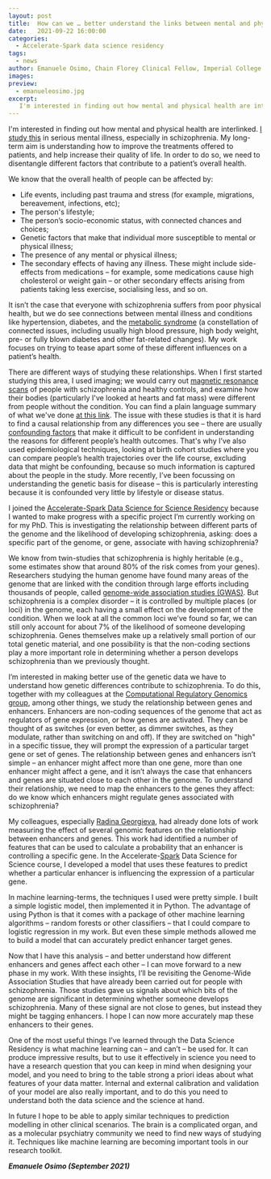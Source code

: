 ```yaml
---
layout: post
title:  How can we … better understand the links between mental and physical health with machine learning?
date:   2021-09-22 16:00:00
categories:
  - Accelerate-Spark data science residency
tags:
  - news
author: Emanuele Osimo, Chain Florey Clinical Fellow, Imperial College London, and Visiting Researcher, University of Cambridge
images:
preview:
  - emanueleosimo.jpg
excerpt:
   I'm interested in finding out how mental and physical health are interlinked. I study this in serious mental illness, especially in schizophrenia. My long-term aim is understanding how to improve the treatments offered to patients, and help increase their quality of life. In order to do so, we need to disentangle different factors that contribute to a patient’s overall health. Data science and machine learning can help us understand the complex links between mental illness, physical health, and the genetic basis for conditions like schizophrenia.
---
```


I'm interested in finding out how mental and physical health are interlinked. [I study this](https://www.imperial.ac.uk/people/e.osimo) in serious mental illness, especially in schizophrenia. My long-term aim is understanding how to improve the treatments offered to patients, and help increase their quality of life. In order to do so, we need to disentangle different factors that contribute to a patient’s overall health. 

We know that the overall health of people can be affected by:
* Life events, including past trauma and stress (for example, migrations, bereavement, infections, etc);
* The person's lifestyle;
* The person’s socio-economic status, with connected chances and choices;
* Genetic factors that make that individual more susceptible to mental or physical illness;
* The presence of any mental or physical illness;
* The secondary effects of having any illness. These might include side-effects from medications – for example, some medications cause high cholesterol or weight gain – or other secondary effects arising from patients taking less exercise, socialising less, and so on.

It isn’t the case that everyone with schizophrenia suffers from poor physical health, but we do see connections between mental illness and conditions like hypertension, diabetes, and the [metabolic syndrome](https://www.nhs.uk/conditions/metabolic-syndrome/) (a constellation of connected issues, including usually high blood pressure, high body weight, pre- or fully blown diabetes and other fat-related changes). My work focuses on trying to tease apart some of these different influences on a patient’s health.

There are different ways of studying these relationships. When I first started studying this area, I used imaging; we would carry out [magnetic resonance scans](https://www.nhs.uk/conditions/mri-scan/) of people with schizophrenia and healthy controls, and examine how their bodies (particularly I've looked at hearts and fat mass) were different from people without the condition. You can find a plain language summary of what we've done [at this link](https://www.cambridge.org/core/blog/2020/08/19/physically-healthy-people-with-schizophrenia-show-heart-changes-that-increase-the-risk-of-heart-disease/). The issue with these studies is that it is hard to find a causal relationship from any differences you see – there are usually [confounding factors](https://en.wikipedia.org/wiki/Confounding) that make it difficult to be confident in understanding the reasons for different people’s health outcomes. That's why I’ve also used epidemiological techniques, looking at birth cohort studies where you can compare people’s health trajectories over the life course, excluding data that might be confounding, because so much information is captured about the people in the study. More recently, I’ve been focussing on understanding the genetic basis for disease – this is particularly interesting because it is confounded very little by lifestyle or disease status. 

I joined the [Accelerate-Spark Data Science for Science Residency](https://www.cst.cam.ac.uk/news/free-data-science-training-course-cambridge-researchers) because I wanted to make progress with a specific project I’m currently working on for my PhD. This is investigating the relationship between different parts of the genome and the likelihood of developing schizophrenia, asking: does a specific part of the genome, or gene, associate with having schizophrenia? 

We know from twin-studies that schizophrenia is highly heritable (e.g., some estimates show that around 80% of the risk comes from your genes). Researchers studying the human genome have found many areas of the genome that are linked with the condition through large efforts including thousands of people, called [genome-wide association studies (GWAS)](https://en.wikipedia.org/wiki/Genome-wide_association_study). But schizophrenia is a complex disorder – it is controlled by multiple places (or loci) in the genome, each having a small effect on the development of the condition. When we look at all the common loci we’ve found so far, we can still only account for about 7% of the likelihood of someone developing schizophrenia. Genes themselves make up a relatively small portion of our total genetic material, and one possibility is that the non-coding sections play a more important role in determining whether a person develops schizophrenia than we previously thought.

I’m interested in making better use of the genetic data we have to understand how genetic differences contribute to schizophrenia. To do this, together with my colleagues at the [Computational Regulatory Genomics group](http://group.genereg.net/), among other things, we study the relationship between genes and enhancers. Enhancers are non-coding sequences of the genome that act as regulators of gene expression, or how genes are activated. They can be thought of as switches (or even better, as dimmer switches, as they modulate, rather than switching on and off). If they are switched on "high" in a specific tissue, they will prompt the expression of a particular target gene or set of genes. The relationship between genes and enhancers isn’t simple – an enhancer might affect more than one gene, more than one enhancer might affect a gene, and it isn’t always the case that enhancers and genes are situated close to each other in the genome. To understand their relationship, we need to map the enhancers to the genes they affect: do we know which enhancers might regulate genes associated with schizophrenia?

My colleagues, especially [Radina Georgieva](http://group.genereg.net/group/), had already done lots of work measuring the effect of several genomic features on the relationship between enhancers and genes. This work had identified a number of features that can be used to calculate a probability that an enhancer is controlling a specific gene. In the Accelerate-[Spark](https://www.cambridgespark.com) Data Science for Science course, I developed a model that uses these features to predict whether a particular enhancer is influencing the expression of a particular gene. 

In machine learning-terms, the techniques I used were pretty simple. I built a simple logistic model, then implemented it in Python. The advantage of using Python is that it comes with a package of other machine learning algorithms – random forests or other classifiers – that I could compare to logistic regression in my work. But even these simple methods allowed me to build a model that can accurately predict enhancer target genes.

Now that I have this analysis – and better understand how different enhancers and genes affect each other – I can move forward to a new phase in my work. With these insights, I’ll be revisiting the Genome-Wide Association Studies that have already been carried out for people with schizophrenia. Those studies gave us signals about which bits of the genome are significant in determining whether someone develops schizophrenia. Many of these signal are not close to genes, but instead they might be tagging enhancers. I hope I can now more accurately map these enhancers to their genes.

One of the most useful things I’ve learned through the Data Science Residency is what machine learning can – and can’t – be used for. It can produce impressive results, but to use it effectively in science you need to have a research question that you can keep in mind when designing your model, and you need to bring to the table strong a priori ideas about what features of your data matter. Internal and external calibration and validation of your model are also really important, and to do this you need to understand both the data science and the science at hand.

In future I hope to be able to apply similar techniques to prediction modelling in other clinical scenarios. The brain is a complicated organ, and as a molecular psychiatry community we need to find new ways of studying it. Techniques like machine learning are becoming important tools in our research toolkit.

***Emanuele Osimo (September 2021)***
